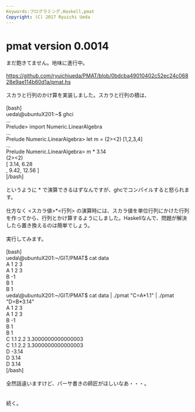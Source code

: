 ```yaml
---
Keywords:プログラミング,Haskell,pmat
Copyright: (C) 2017 Ryuichi Ueda
---
```

# <!--:ja-->pmat version 0.0014<!--:-->
<!--:ja-->まだ飽きてません。地味に進行中。<br />
<br />
<a href="https://github.com/ryuichiueda/PMAT/blob/0bdcba49010402c52ec24c06828e9ae114b60d1a/pmat.hs" target="_blank">https://github.com/ryuichiueda/PMAT/blob/0bdcba49010402c52ec24c06828e9ae114b60d1a/pmat.hs</a><br />
<br />
スカラと行列のかけ算を実装しました。スカラと行列の積は、<br />
<br />
[bash]<br />
ueda\@ubuntuX201:~$ ghci<br />
...<br />
Prelude&gt; import Numeric.LinearAlgebra<br />
...<br />
Prelude Numeric.LinearAlgebra&gt; let m = (2&gt;&lt;2) [1,2,3,4]<br />
...<br />
Prelude Numeric.LinearAlgebra&gt; m * 3.14<br />
(2&gt;&lt;2)<br />
 [ 3.14, 6.28<br />
 , 9.42, 12.56 ]<br />
[/bash]<br />
<br />
というように * で演算できるはずなんですが、ghcでコンパイルすると怒られます。<br />
<br />
仕方なく <スカラ値>*<行列> の演算時には、スカラ値を単位行列にかけた行列を作ってから、行列とかけ算するようにしました。Haskellなんで、問題が解決したら置き換えるのは簡単でしょう。<br />
<br />
実行してみます。<br />
<br />
[bash]<br />
ueda\@ubuntuX201:~/GIT/PMAT$ cat data <br />
A 1 2 3<br />
A 1 2 3<br />
B -1<br />
B 1<br />
B 1<br />
ueda\@ubuntuX201:~/GIT/PMAT$ cat data | ./pmat &quot;C=A*1.1&quot; | ./pmat &quot;D=B*3.14&quot;<br />
A 1 2 3<br />
A 1 2 3<br />
B -1<br />
B 1<br />
B 1<br />
C 1.1 2.2 3.3000000000000003<br />
C 1.1 2.2 3.3000000000000003<br />
D -3.14<br />
D 3.14<br />
D 3.14<br />
[/bash]<br />
<br />
全然話違いますけど、パーサ書きの師匠がほしいなあ・・・。<br />
<br />
<br />
続く。<!--:-->

